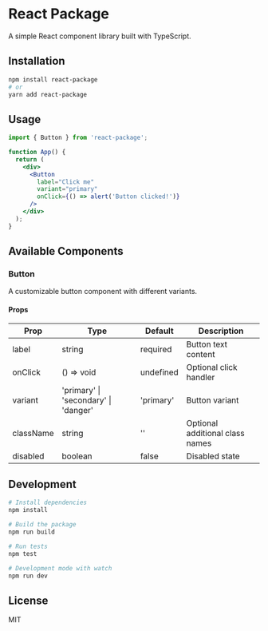 # React Package

A simple React component library built with TypeScript.

## Installation

```bash
npm install react-package
# or
yarn add react-package
```

## Usage

```jsx
import { Button } from 'react-package';

function App() {
  return (
    <div>
      <Button 
        label="Click me" 
        variant="primary" 
        onClick={() => alert('Button clicked!')} 
      />
    </div>
  );
}
```

## Available Components

### Button

A customizable button component with different variants.

#### Props

| Prop | Type | Default | Description |
|------|------|---------|-------------|
| label | string | required | Button text content |
| onClick | () => void | undefined | Optional click handler |
| variant | 'primary' \| 'secondary' \| 'danger' | 'primary' | Button variant |
| className | string | '' | Optional additional class names |
| disabled | boolean | false | Disabled state |

## Development

```bash
# Install dependencies
npm install

# Build the package
npm run build

# Run tests
npm test

# Development mode with watch
npm run dev
```

## License

MIT 